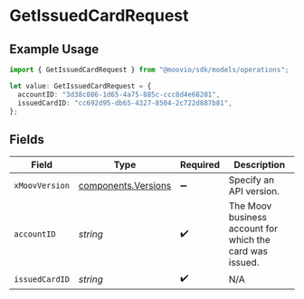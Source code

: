 # GetIssuedCardRequest

## Example Usage

```typescript
import { GetIssuedCardRequest } from "@moovio/sdk/models/operations";

let value: GetIssuedCardRequest = {
  accountID: "3d38c086-1d65-4a75-885c-ccc8d4e68201",
  issuedCardID: "cc692d95-db65-4327-8504-2c722d887b81",
};
```

## Fields

| Field                                                      | Type                                                       | Required                                                   | Description                                                |
| ---------------------------------------------------------- | ---------------------------------------------------------- | ---------------------------------------------------------- | ---------------------------------------------------------- |
| `xMoovVersion`                                             | [components.Versions](../../models/components/versions.md) | :heavy_minus_sign:                                         | Specify an API version.                                    |
| `accountID`                                                | *string*                                                   | :heavy_check_mark:                                         | The Moov business account for which the card was issued.   |
| `issuedCardID`                                             | *string*                                                   | :heavy_check_mark:                                         | N/A                                                        |